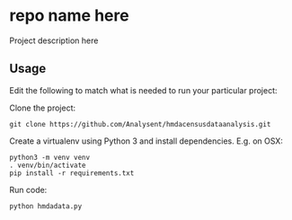 # repo name here


Project description here
    

## Usage

Edit the following to match what is needed to run your particular project:


Clone the project:

    git clone https://github.com/Analysent/hmdacensusdataanalysis.git

Create a virtualenv using Python 3 and install dependencies. E.g. on OSX:

    python3 -m venv venv
    . venv/bin/activate
    pip install -r requirements.txt

Run code:

    python hmdadata.py
